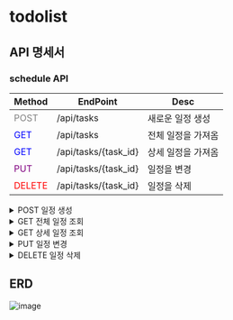 # todolist

## API 명세서
### schedule API

|Method|EndPoint|Desc|
|------|---|---|
|<span style="color:gray">POST</span>|/api/tasks|새로운 일정 생성|
|<span style="color:blue">GET</span>|/api/tasks|전체 일정을 가져옴|
|<span style="color:blue">GET</span>|/api/tasks/{task_id}|상세 일정을 가져옴|
|<span style="color:purple">PUT</span>|/api/tasks/{task_id}|일정을 변경|
|<span style="color:red">DELETE</span>|/api/tasks/{task_id}|일정을 삭제|


<details>
<summary>POST 일정 생성</summary>
<div markdown="1">       

/api/tasks
  - Request body

|파라미터|타입  |필수여부|설명  |
|------|------|------|------|
|title |String|O     |제목   |
|writer|String|O     |작성자 |
|content  |String|X     |내용   |

  ```json
  {
    "title": "10월 31일 뭐하지",
    "writer": "스파르타",
    "content": "가나다라"}
  
  ```


- Example response

  
|파라미터|타입  |필수여부|설명  |
|------|------|------|------|
|id    |String|O     |일정 고유번호  |
|regdate|String|O     |생성 날짜 |


  ```json
  HTTP/1.1 200
  
  {
    "id": 3,
    "regdate": "2024-10-30",
    "msg": "추가완료되었습니다."}
  
  ```
</div>
</details>

<details>
<summary>GET 전체 일정 조회</summary>
<div markdown="1">       

/api/tasks
  - Requset
    
  ```http
  curl --location 'https://0dc94331-bdcc-466a-a411-cb33d5c05585.mock.pstmn.io/api/tasks
  ```

- Example response

|파라미터|타입  |필수여부|설명  |
|------|------|------|------|
|id    |String|O     |일정 고유번호  |
|regdate|String|O     |생성 날짜 |
|title |String|O     |제목   |
|writer|String|O     |작성자 |
|content  |String|X     |내용   |

  
  ```json
  HTTP/1.1 200
  
  [
    {
        "id": 1,
        "title": "10월 29일 뭐하지",
        "regdate": "2024-10-29",
        "writer": "천준민",
        "content": "가나다라"
    },
    {
        "id": 2,
        "title": "10월 30일 뭐하지",
        "regdate": "2024-10-30",
        "writer": "스파르타",
        "content": "가나다라"
    }]
  ```

</div>
</details>

<details>
  
<summary>GET 상세 일정 조회</summary>

<div markdown="1">       

/api/tasks/{task_id}

  - Requset

|파라미터|타입  |필수여부|설명  |
|------|------|------|------|
|id    |String|O     |일정 고유번호  |



  ```http
  curl --location 'https://0dc94331-bdcc-466a-a411-cb33d5c05585.mock.pstmn.io/api/tasks/1
  ```

- Example response

|파라미터|타입  |필수여부|설명  |
|------|------|------|------|
|id    |String|O     |일정 고유번호  |
|regdate|String|O     |생성 날짜 |
|title |String|O     |제목   |
|writer|String|O     |작성자 |
|content  |String|X     |내용   |


   ```json
  HTTP/1.1 200
  {
    "id": 1,
    "title": "10월 30일 뭐하지",
    "regdate": "2024-10-30",
    "writer": "천준민",
    "content": "가나다라"}
  ```
</div>
</details>


<details>
<summary>PUT 일정 변경</summary>
<div markdown="1">       

/api/tasks/{task_id}

  - Request body
    
|파라미터|타입  |필수여부|설명  |
|------|------|------|------|
|id    |String|O     |일정 고유번호  |
|title |String|O     |제목   |
|writer|String|O     |작성자 |
|content  |String|X     |내용   |


  ```json
  {
    "id": 3,
    "title": "10월 31일 뭐하지",
    "writer": "스파르타",
    "content": "가나다라"}
  ```

- Example response (성공)

|파라미터|타입  |필수여부|설명  |
|------|------|------|------|
|id    |String|O     |일정 고유번호  |
|regdate|String|O     |생성 날짜 |
|moddate|String|O     |수정 날짜 |

  
  ```json
  HTTP/1.1 200
  
  {
    "id": 3,
    "regdate": "2024-10-30",
    "moddate": "2024-10-31",
    "msg": "수정 완료되었습니다."}
  ```
  
- Example response (실패)

  ```json
  HTTP/1.1 400
  
  {
    "msg": "수정 실패."}
  ```
</div>
</details>

<details>
<summary>DELETE 일정 삭제</summary>
<div markdown="1">       

/api/tasks/{task_id}
  - Requset
    
|파라미터|타입  |필수여부|설명  |
|------|------|------|------|
|id    |String|O     |일정 고유번호  |


  ```http
  curl --location 'https://0dc94331-bdcc-466a-a411-cb33d5c05585.mock.pstmn.io/api/tasks/1
  ```
- Example response (성공)
- 
  ```json
  HTTP/1.1 200
  
  {
    "msg": "삭제 완료되었습니다."}
  ```
  
- Example response (실패)

  ```json
  
  HTTP/1.1 400
  
  {
    "msg": "삭제 실패."}
  ```
  
</div>
</details>



## ERD

![image](https://github.com/user-attachments/assets/69070e6f-f42f-42b8-abbf-7a43dda8c78b)
